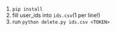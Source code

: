 1. `pip install`
2. fill user_ids into `ids.csv`(1 per line!)
3. run `python delete.py ids.csv <TOKEN>`
